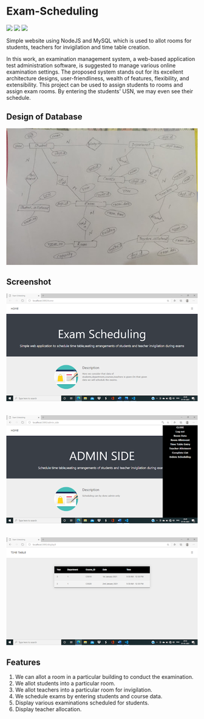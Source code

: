 # Exam-Scheduling

![](https://img.shields.io/badge/NodeJS-Backend-E94560) ![](https://img.shields.io/badge/EJS-Data_Transfer-0F3460) ![](https://img.shields.io/badge/MySQL-RDBMS-5CB8E4)

Simple website using NodeJS and MySQL which is used to allot rooms for students, teachers for invigilation and time table creation.

In this work, an examination management system, a web-based application test administration software, is suggested to manage various online examination settings. The proposed system stands out for its excellent architecture designs, user-friendliness, wealth of features, flexibility, and extensibility. This project can be used to assign students to rooms and assign exam rooms. By entering the students' USN, we may even see their schedule.

## Design of Database
![](Images/Design.jpg)

## Screenshot

![](Images/unnamed.png)
<br /><br /><br />
![](Images/1.png)
<br /><br /><br />
![](Images/2.png)

## Features

1. We can allot a room in a particular building to conduct  the examination.<br />
2. We allot students into a particular room.<br />
3. We allot teachers into a particular room for invigilation.<br />
4. We schedule exams by entering students and course data.<br />
5. Display various examinations scheduled for students.<br />
6. Display teacher allocation.


